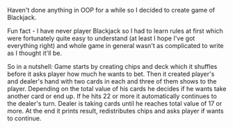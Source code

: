 Haven't done anything in OOP for a while so I decided to create game of Blackjack.

Fun fact - I have never player Blackjack so I had to learn rules at first which were fortunately quite easy to understand (at least I hope I've got everything right) and whole game in general wasn't as complicated to write as I thought it'll be.

So in a nutshell:
Game starts by creating chips and deck which it shuffles before it asks player how much he wants to bet.
Then it created player's and dealer's hand with two cards in each and three of them shows to the player.
Depending on the total value of his cards he decides if he wants take another card or end up.
If he hits 22 or more it automatically continues to the dealer's turn. Dealer is taking cards until he reaches total value of 17 or more.
At the end it prints result, redistributes chips and asks player if wants to continue.
